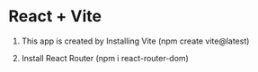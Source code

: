 # React + Vite

1. This app is created by Installing Vite (npm create vite@latest)

2. Install React Router (npm i react-router-dom)
